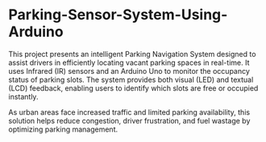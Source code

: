 # Parking-Sensor-System-Using-Arduino
This project presents an intelligent Parking Navigation System designed to assist drivers in efficiently locating vacant parking spaces in real-time. It uses Infrared (IR) sensors and an Arduino Uno to monitor the occupancy status of parking slots. The system provides both visual (LED) and textual (LCD) feedback, enabling users to identify which slots are free or occupied instantly.

As urban areas face increased traffic and limited parking availability, this solution helps reduce congestion, driver frustration, and fuel wastage by optimizing parking management.
